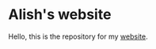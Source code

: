 # Alish's website

Hello, this is the repository for my [website](https://alishchhetri.github.io/website).
